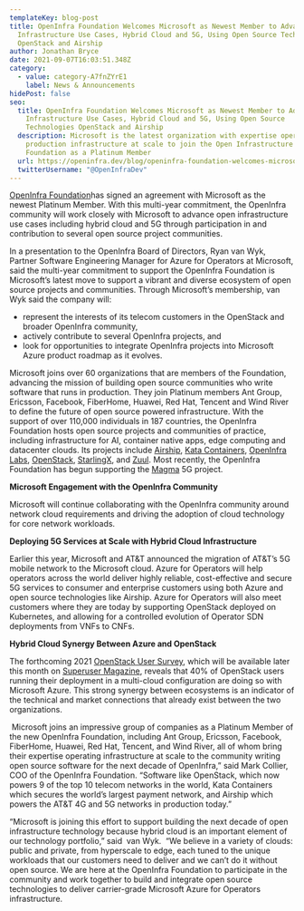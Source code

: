 ```yaml
---
templateKey: blog-post
title: OpenInfra Foundation Welcomes Microsoft as Newest Member to Advance Open
  Infrastructure Use Cases, Hybrid Cloud and 5G, Using Open Source Technologies
  OpenStack and Airship
author: Jonathan Bryce
date: 2021-09-07T16:03:51.348Z
category:
  - value: category-A7fnZYrE1
    label: News & Announcements
hidePost: false
seo:
  title: OpenInfra Foundation Welcomes Microsoft as Newest Member to Advance Open
    Infrastructure Use Cases, Hybrid Cloud and 5G, Using Open Source
    Technologies OpenStack and Airship
  description: Microsoft is the latest organization with expertise operating
    production infrastructure at scale to join the Open Infrastructure
    Foundation as a Platinum Member
  url: https://openinfra.dev/blog/openinfra-foundation-welcomes-microsoft
  twitterUsername: "@OpenInfraDev"
---
```

[OpenInfra Foundation](https://openinfra.dev/)has signed an agreement with Microsoft as the newest Platinum Member. With this multi-year commitment, the OpenInfra community will work closely with Microsoft to advance open infrastructure use cases including hybrid cloud and 5G through participation in and contribution to several open source project communities. 

In a presentation to the OpenInfra Board of Directors, Ryan van Wyk, Partner Software Engineering Manager for Azure for Operators at Microsoft, said the multi-year commitment to support the OpenInfra Foundation is Microsoft’s latest move to support a vibrant and diverse ecosystem of open source projects and communities. Through Microsoft’s membership, van Wyk said the company will:

* represent the interests of its telecom customers in the OpenStack and broader OpenInfra community,
* actively contribute to several OpenInfra projects, and
* look for opportunities to integrate OpenInfra projects into Microsoft Azure product roadmap as it evolves. 

Microsoft joins over 60 organizations that are members of the Foundation, advancing the mission of building open source communities who write software that runs in production. They join Platinum members Ant Group, Ericsson, Facebook, FiberHome, Huawei, Red Hat, Tencent and Wind River to define the future of open source powered infrastructure. With the support of over 110,000 individuals in 187 countries, the OpenInfra Foundation hosts open source projects and communities of practice, including infrastructure for AI, container native apps, edge computing and datacenter clouds. Its projects include [Airship](https://www.airshipit.org/), [Kata Containers](https://katacontainers.io/), [OpenInfra Labs](https://openinfralabs.org/), [OpenStack](https://www.openstack.org/), [StarlingX](https://www.starlingx.io/), and [Zuul](https://zuul-ci.org/). Most recently, the OpenInfra Foundation has begun supporting the [Magma](https://connectivity.fb.com/magma/) 5G project.

**Microsoft Engagement with the OpenInfra Community**

Microsoft will continue collaborating with the OpenInfra community around network cloud requirements and driving the adoption of cloud technology for core network workloads. 

**Deploying 5G Services at Scale with Hybrid Cloud Infrastructure**

Earlier this year, Microsoft and AT&T announced the migration of AT&T’s 5G mobile network to the Microsoft cloud. Azure for Operators will help operators across the world deliver highly reliable, cost-effective and secure 5G services to consumer and enterprise customers using both Azure and open source technologies like Airship. Azure for Operators will also meet customers where they are today by supporting OpenStack deployed on Kubernetes, and allowing for a controlled evolution of Operator SDN deployments from VNFs to CNFs.

**Hybrid Cloud Synergy Between Azure and OpenStack**

The forthcoming 2021 [OpenStack User Survey](https://www.openstack.org/user-survey/), which will be available later this month on [Superuser Magazine](https://superuser.openstack.org/), reveals that 40% of OpenStack users running their deployment in a multi-cloud configuration are doing so with Microsoft Azure. This strong synergy between ecosystems is an indicator of the technical and market connections that already exist between the two organizations.

 Microsoft joins an impressive group of companies as a Platinum Member of the new OpenInfra Foundation, including Ant Group, Ericsson, Facebook, FiberHome, Huawei, Red Hat, Tencent, and Wind River, all of whom bring their expertise operating infrastructure at scale to the community writing open source software for the next decade of OpenInfra,” said Mark Collier, COO of the OpenInfra Foundation. “Software like OpenStack, which now powers 9 of the top 10 telecom networks in the world, Kata Containers which secures the world’s largest payment network, and Airship which powers the AT&T 4G and 5G networks in production today.” 

“Microsoft is joining this effort to support building the next decade of open infrastructure technology because hybrid cloud is an important element of our technology portfolio,” said  van Wyk.  “We believe in a variety of clouds: public and private, from hyperscale to edge, each tuned to the unique workloads that our customers need to deliver and we can’t do it without open source. We are here at the OpenInfra Foundation to participate in the community and work together to build and integrate open source technologies to deliver carrier-grade Microsoft Azure for Operators infrastructure.